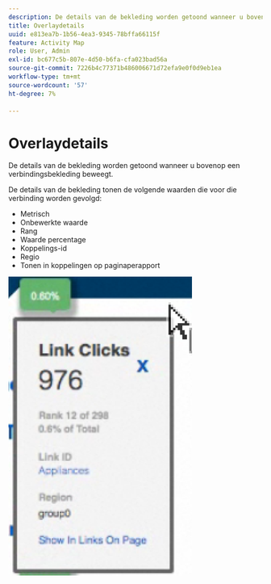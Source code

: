 ```yaml
---
description: De details van de bekleding worden getoond wanneer u bovenop een verbindingsbekleding beweegt.
title: Overlaydetails
uuid: e813ea7b-1b56-4ea3-9345-78bffa66115f
feature: Activity Map
role: User, Admin
exl-id: bc677c5b-807e-4d50-b6fa-cfa023bad56a
source-git-commit: 7226b4c77371b486006671d72efa9e0f0d9eb1ea
workflow-type: tm+mt
source-wordcount: '57'
ht-degree: 7%

---
```


# Overlaydetails

De details van de bekleding worden getoond wanneer u bovenop een verbindingsbekleding beweegt.

De details van de bekleding tonen de volgende waarden die voor die verbinding worden gevolgd:

* Metrisch
* Onbewerkte waarde
* Rang
* Waarde percentage
* Koppelings-id
* Regio
* Tonen in koppelingen op paginaperapport

![](assets/overlay_details.png)
